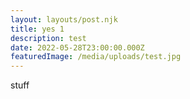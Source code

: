```yaml
---
layout: layouts/post.njk
title: yes 1
description: test
date: 2022-05-28T23:00:00.000Z
featuredImage: /media/uploads/test.jpg
---
```

stuff